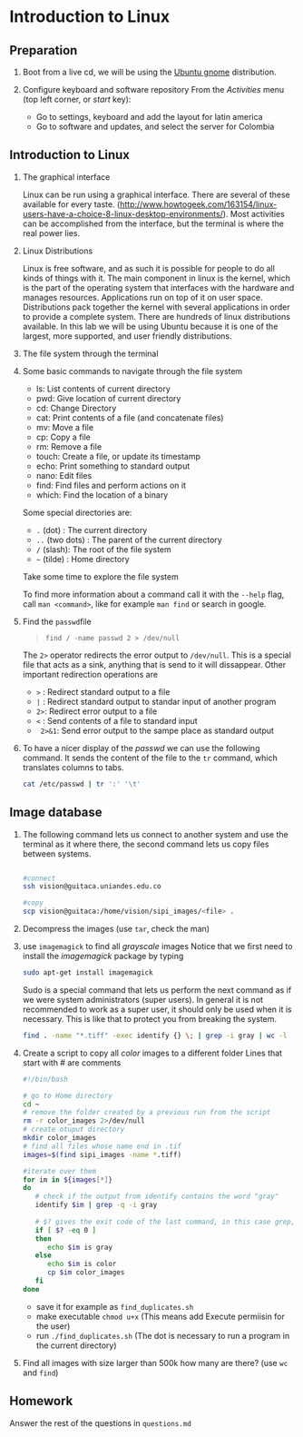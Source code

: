# Introduction to Linux

## Preparation

1. Boot from a live cd, we will be using the [Ubuntu gnome](http://ubuntugnome.org/) distribution.

2. Configure keyboard and software repository
   From the *Activities* menu (top left corner, or *start* key):
      -  Go to settings, keyboard and add the layout for latin america
      -  Go to software and updates, and select the server for Colombia

## Introduction to Linux

1. The graphical interface

   Linux can be run using a graphical interface. There are several of these available for every taste.
   (http://www.howtogeek.com/163154/linux-users-have-a-choice-8-linux-desktop-environments/).
   Most activities can be accomplished from the interface, but the terminal is where the real power lies.

2. Linux Distributions

   Linux is free software, and as such it is possible for people to do all kinds of things with it.
   The main component in linux is the kernel, which is the part of the operating system that interfaces 
   with the hardware and manages resources. Applications run on top of it on user space. 
   Distributions pack together the kernel with several 
   applications in order to provide a complete system. There are hundreds of linux distributions available. In
   this lab we will be using Ubuntu because it is one of the largest, more supported, and user friendly distributions.

2. The file system through the terminal
3. 
   Some basic commands to navigate through the file system

   -  ls: List contents of current directory
   -  pwd: Give location of current directory
   -  cd: Change Directory
   -  cat: Print contents of a file (and concatenate files)
   -  mv: Move a file
   -  cp: Copy a file
   -  rm: Remove a file
   -  touch: Create a file, or update its timestamp
   -  echo: Print something to standard output
   -  nano: Edit files
   -  find: Find files and perform actions on it
   -  which: Find the location of a binary

   Some special directories are:
      - ``.`` (dot) : The current directory
      -  ``..`` (two dots) : The parent of the current directory
      -  ``/`` (slash): The root of the file system
      -  ``~`` (tilde) :  Home directory
      
   Take some time to explore the file system
   
   To find more information about a command call it with the ``--help`` flag, call ``man <command>``, like
   for example ``man find`` or search in google.

2. Find the ```passwd```file
   >  ``find / -name passwd 2 > /dev/null``

   The ``2>`` operator redirects the error output to ``/dev/null``. This is a special file that acts as a sink,
   anything that is send to it will dissappear. Other important redirection operations are
      -  `` > `` : Redirect standard output to a file
      -  `` | `` : Redirect standard output to standar input of another program
      -  `` 2> ``: Redirect error output to a file
      -  `` < `` : Send contents of a file to standard input
      -  `` 2>&1``: Send error output to the sampe place as standard output

3. To have a nicer display of the *passwd* we can use the following command. It sends the content of the 
   file to the ``tr`` command, which translates columns to tabs.

   ```bash
   cat /etc/passwd | tr ':' '\t'
   ```


## Image database

1. The following command lets us connect to another system and use the terminal as it where there,
   the second command lets us copy files between systems.

   ```bash
   
   #connect
   ssh vision@guitaca.uniandes.edu.co
   
   #copy 
   scp vision@guitaca:/home/vision/sipi_images/<file> .
   ```
   
2.  Decompress the images (use ``tar``, check the man)
3.  use  ``imagemagick`` to find all *grayscale* images
    Notice that we first need to install the *imagemagick* package by typing

    ```bash
    sudo apt-get install imagemagick
    ```
    
    Sudo is a special command that lets us perform the next command as if we were system administrators
    (super users). In general it is not recommended to work as a super user, it should only be used 
    when it is necessary. This is like that to protect you from breaking the system.
    
    ```bash
    find . -name "*.tiff" -exec identify {} \; | grep -i gray | wc -l
    ```
    
4.  Create a script to copy all *color* images to a different folder
    Lines that start with # are comments
       
      ```bash
      #!/bin/bash
      
      # go to Home directory
      cd ~
      # remove the folder created by a previous run from the script
      rm -r color_images 2>/dev/null
      # create otuput directory
      mkdir color_images
      # find all files whose name end in .tif
      images=$(find sipi_images -name *.tiff)
      
      #iterate over them
      for im in ${images[*]}
      do
         # check if the output from identify contains the word "gray"
         identify $im | grep -q -i gray
         
         # $? gives the exit code of the last command, in this case grep, it will be zero if a coincidense was found
         if [ $? -eq 0 ]
         then
            echo $im is gray
         else
            echo $im is color
            cp $im color_images
         fi
      done
      
      ```
      -  save it for example as ``find_duplicates.sh``
      -  make executable ``chmod u+x`` (This means add Execute permiisin for the user)
      -  run ``./find_duplicates.sh`` (The dot is necessary to run a program in the current directory)
      
5.  Find all images with size larger than 500k
    how many are there? (use ``wc`` and ``find``)
   
## Homework

Answer the rest of the questions in ``questions.md``
